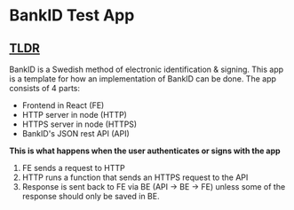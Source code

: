 # BankID Test App

## [TLDR](https://www.howtogeek.com/435266/what-does-tldr-mean-and-how-do-you-use-it/)

BankID is a Swedish method of electronic identification & signing. This app is a template for how an implementation of BankID can be done. The app consists of 4 parts:

- Frontend in React (FE)
- HTTP server in node (HTTP)
- HTTPS server in node (HTTPS)
- BankID's JSON rest API (API)

**This is what happens when the user authenticates or signs with the app**
1. FE sends a request to HTTP
2. HTTP runs a function that sends an HTTPS request to the API
3. Response is sent back to FE via BE (API -> BE -> FE) unless some of the response should only be saved in BE.
